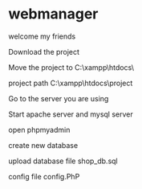 # webmanager
welcome my friends

Download the project

Move the project to C:\xampp\htdocs\

project path C:\xampp\htdocs\project

Go to the server you are using 

Start apache server and mysql server

open phpmyadmin 

create new database 

upload database file shop_db.sql

config file config.PhP

 
 <?php
$conn = mysqli_connect('localhost','root','','namedatabase') or die('connection failed');
?>

